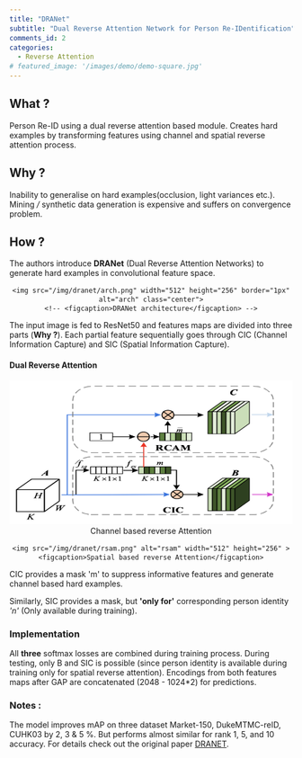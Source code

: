 ```yaml
---
title: "DRANet"
subtitle: "Dual Reverse Attention Network for Person Re-IDentification"
comments_id: 2
categories:
  - Reverse Attention
# featured_image: '/images/demo/demo-square.jpg'
---
```

## What ?

Person Re-ID using a dual reverse attention based module. Creates hard examples by transforming features using channel and spatial reverse attention process.

## Why ?

Inability to generalise on hard examples(occlusion, light variances etc.). Mining <i>/</i> synthetic data generation is expensive and suffers on convergence problem.

## How ?

The authors introduce <b>DRANet</b> (Dual Reverse Attention Networks) to generate hard examples in convolutional feature space.

<div align="center" class="img-container">

    <img src="/img/dranet/arch.png" width="512" height="256" border="1px" alt="arch" class="center">
    <!-- <figcaption>DRANet architecture</figcaption> -->
</div>


The input image is fed to ResNet50 and features maps are divided into three parts (<b>Why ?</b>). Each partial feature sequentially goes through CIC (Channel Information Capture) and SIC (Spatial Information Capture).

#### Dual Reverse Attention

<div align="center" class="img-container">
    <img src="/img/dranet/rcam.png" alt="rcam" width="512" height="256" >
    <figcaption>Channel based reverse Attention</figcaption>

    <img src="/img/dranet/rsam.png" alt="rsam" width="512" height="256" >
    <figcaption>Spatial based reverse Attention</figcaption>
</div>

CIC provides a mask 'm' to suppress informative features and generate channel based hard examples.
<!-- The authors use a squeeze function (FCL) to extract descriptive features for each channel and an excitation function to reflect relative importance of each channel (m) . Later they are combined using channel-wise multiplication for informative features.  <b> (B) </b> -->
Similarly, SIC provides a mask, but <b>'only for'</b> corresponding person identity <i>'n'</i> (Only available during training).

### Implementation

All <b>three</b> softmax losses are combined during training process. During testing, only B and SIC is possible (since person identity is available during training only for spatial reverse attention). Encodings from both features maps after GAP are concatenated (2048 - 1024*2) for predictions.

### Notes :

The model improves mAP on three dataset Market-150, DukeMTMC-reID, CUHK03 by 2, 3 & 5 %. But performs almost similar for rank 1, 5, and 10 accuracy.
For details check out the original paper [DRANET](https://ieeexplore.ieee.org/document/8804419).
